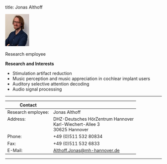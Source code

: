 title: Jonas Althoff
<!--- publications_src:sina.bib --->


![Jonas Althoff](jonas.jpg)


Research employee	


**Research and Interests**

* Stimulation artifact reduction
* Music perception and music appreciation in cochlear implant users
* Auditory selective attention decoding
* Audio signal processing



---

| Contact                 |                            |
| ------------------------|--------------------------- |
| Research employee:<br>          | Jonas Althoff|
| Address: <br><br><br>   | DHZ-Deutsches HörZentrum Hannover<br> Karl-Wiechert-Allee 3 <br> 30625 Hannover |
| Phone:                  | +49 (0)511 532 80834 |
| Fax:                    | +49 (0)511 532 6833 |
| E-Mail:                 |<Althoff.Jonas@mh-hannover.de>|

---
    


